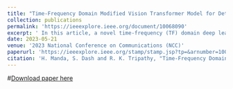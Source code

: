 ```yaml
---
title: "Time-Frequency Domain Modified Vision Transformer Model for Detection of Atrial Fibrillation using Multi-lead ECG Signals"
collection: publications
permalink: 'https://ieeexplore.ieee.org/document/10068090'
excerpt: ' In this article, a novel time-frequency (TF) domain deep learning approach is proposed for the automated detection of atrial fibrillation (AF) using multi-lead ECG signals. The wavelet-based synchrosqueezing transform (WSST) is used to evaluate the TF image of each lead ECG signal. Furthermore, the modified vision transformer (ViT) model detects AF arrhythmia using the WSST-based TF images of the three best lead ECG signals. The proposed approach is tested using a public database’s multi-lead ECG time series. The results reveal that the suggested WSST-based modified ViT model has obtained the accuracy, precision, recall, and F1-score values of 95.50%, 93.36%, 98.00%, and 0.957, respectively.'
date: 2023-05-21
venue: '2023 National Conference on Communications (NCC)'
paperurl: 'https://ieeexplore.ieee.org/stamp/stamp.jsp?tp=&arnumber=10068090'
citation: 'H. Manda, S. Dash and R. K. Tripathy, "Time-Frequency Domain Modified Vision Transformer Model for Detection of Atrial Fibrillation using Multi-lead ECG Signals," 2023 National Conference on Communications (NCC), Guwahati, India, 2023, pp. 1-5, doi: 10.1109/NCC56989.2023.10068090.'
---
```


#[Download paper here](http://academicpages.github.io/files/paper1.pdf)

